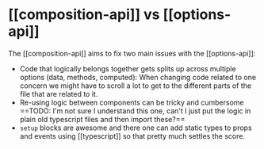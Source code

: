 # [[composition-api]] vs [[options-api]]
The [[composition-api]] aims to fix two main issues with the [[options-api]]:

* Code that logically belongs together gets splits up across multiple options (data, methods, computed): When changing code related to one concern we might have to scroll a lot to get to the different parts of the file that are related to it.
* Re-using logic between components can be tricky and cumbersome ==TODO: I'm not sure I understand this one, can't I just put the logic in plain old typescript files and then import these?==
* `setup` blocks are awesome and there one can add static types to props and events using [[typescript]] so that pretty much settles the score.
